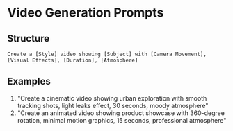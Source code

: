 # Video Generation Prompts

## Structure

```
Create a [Style] video showing [Subject] with [Camera Movement], [Visual Effects], [Duration], [Atmosphere]
```

## Examples

1. "Create a cinematic video showing urban exploration with smooth tracking shots, light leaks effect, 30 seconds, moody atmosphere"
2. "Create an animated video showing product showcase with 360-degree rotation, minimal motion graphics, 15 seconds, professional atmosphere"

```

```
